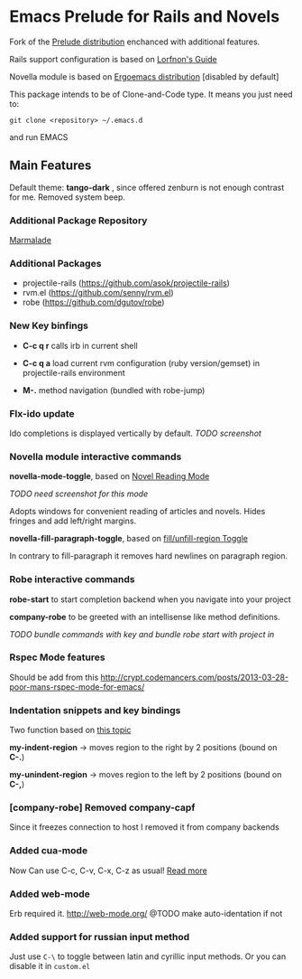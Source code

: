 Emacs Prelude for Rails and Novels
==================================

Fork of the [Prelude distribution](http://batsov.com/prelude/)
enchanced with additional features.

Rails support configuration is based on [Lorfnon's Guide](http://lorefnon.me/2014/02/02/configuring-emacs-for-rails.html)

Novella module is based on [Ergoemacs distribution](http://ergoemacs.org/) [disabled by default]

This package intends to be of  Clone-and-Code type.
It means you just need to:

```
git clone <repository> ~/.emacs.d
```

and run EMACS

## Main Features
Default theme: **tango-dark** , since offered zenburn is not enough contrast for me.
Removed system beep.

### Additional Package Repository
[Marmalade](http://marmalade-repo.org/)

### Additional Packages
- projectile-rails (https://github.com/asok/projectile-rails)
- rvm.el (https://github.com/senny/rvm.el)
- robe (https://github.com/dgutov/robe)

### New Key binfings
- **C-c q r**    calls irb in current shell
- **C-c q a**    load current rvm configuration (ruby version/gemset) in projectile-rails environment

- **M-.**  method navigation (bundled with robe-jump)

### Flx-ido update
Ido completions is displayed vertically by default.
*TODO screenshot*

### Novella module interactive commands
**novella-mode-toggle**, based on [Novel Reading Mode](http://ergoemacs.org/emacs/emacs_novel_reading_mode.html)

*TODO need screenshot for this mode*

Adopts windows for convenient reading of articles and novels. Hides fringes and add left/right margins.

**novella-fill-paragraph-toggle**, based on [fill/unfill-region Toggle](http://ergoemacs.org/emacs/modernization_fill-paragraph.html)

In contrary to fill-paragraph it removes hard newlines on paragraph region.

### Robe interactive commands
**robe-start** to start completion backend when you navigate into your project

**company-robe** to be greeted with an intellisense like method definitions.

*TODO bundle commands with key and bundle robe start with project in*

### Rspec Mode features
Should be add from this http://crypt.codemancers.com/posts/2013-03-28-poor-mans-rspec-mode-for-emacs/

### Indentation snippets and key bindings
Two function based on [this topic](http://stackoverflow.com/questions/11623189/how-to-bind-keys-to-indent-unindent-region-in-emacs)

**my-indent-region** -> moves region to the right by 2 positions (bound on **C-.**)

**my-unindent-region** -> moves region to the left by 2 positions (bound on **C-,**)

### [company-robe] Removed company-capf
Since it freezes connection to host I removed it from company backends

### Added cua-mode
Now Can use C-c, C-v, C-x, C-z as usual!
[Read more](http://www.emacswiki.org/CuaMode)

### Added web-mode
Erb required it.
http://web-mode.org/
@TODO make auto-identation if not

### Added support for russian input method
Just use `C-\` to toggle between latin and cyrillic input methods.
Or you can disable it in `custom.el`
